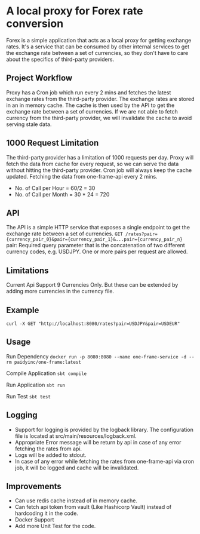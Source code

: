# A local proxy for Forex rate conversion

Forex is a simple application that acts as a local proxy for getting exchange rates. It's a service that can be consumed by other internal services to get the exchange rate between a set of currencies, so they don't have to care about the specifics of third-party providers.

## Project Workflow
Proxy has a Cron job which run every 2 mins and fetches the latest exchange rates from the third-party provider. 
The exchange rates are stored in an in memory cache. 
The cache is then used by the API to get the exchange rate between a set of currencies.
If we are not able to fetch currency from the third-party provider, we will invalidate the cache to avoid serving stale data.

## 1000 Request Limitation 
The third-party provider has a limitation of 1000 requests per day.
Proxy will fetch the data from cache for every request, so we can serve the data without hitting the third-party provider.
Cron job will always keep the cache updated. Fetching the data from one-frame-api every 2 mins.

- No. of Call per Hour = 60/2 = 30
- No. of Call per Month = 30 * 24 = 720

## API
The API is a simple HTTP service that exposes a single endpoint to get the exchange rate between a set of currencies.
```GET /rates?pair={currency_pair_0}&pair={currency_pair_1}&...pair={currency_pair_n}```
pair: Required query parameter that is the concatenation of two different currency codes, e.g. USDJPY. One or more pairs per request are allowed.

## Limitations
Current Api Support 9 Currencies Only. But these can be extended by adding more currencies in the currency file.

## Example
```curl -X GET "http://localhost:8080/rates?pair=USDJPY&pair=USDEUR"```

## Usage

Run Dependency
```docker run -p 8080:8080 --name one-frame-service -d --rm paidyinc/one-frame:latest```

Compile Application
```sbt compile```

Run Application
```sbt run```

Run Test
```sbt test```

## Logging
- Support for logging is provided by the logback library. The configuration file is located at src/main/resources/logback.xml.
- Appropriate Error message will be return by api in case of any error fetching the rates from api.
- Logs will be added to stdout.
- In case of any error while fetching the rates from one-frame-api via cron job, it will be logged and cache will be invalidated.

## Improvements
- Can use redis cache instead of in memory cache.
- Can fetch api token from vault (Like Hashicorp Vault) instead of hardcoding it in the code.
- Docker Support
- Add more Unit Test for the code.
